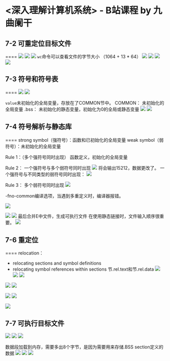 # <深入理解计算机系统> - B站课程 by 九曲阑干

## 7-2 可重定位目标文件
====
![](images/2022-02-02-11-54-42.png)
![](images/2022-02-02-11-37-42.png)
![](images/2022-02-02-11-39-14.png)
`wc`命令可以查看文件的字节大小 （1064 + 13 * 64）
![](images/2022-02-02-11-41-29.png)
![](images/2022-02-02-11-43-34.png)
![](images/2022-02-02-11-50-01.png)
![](images/2022-02-02-11-52-05.png)

## 7-3 符号和符号表
====
![](images/2022-02-02-11-54-42.png)
![](images/2022-02-02-11-54-00.png)

`value`未初始化的全局变量，存放在了COMMON节中。
COMMON： 未初始化的全局变量
.bss： 未初始化的静态变量，初始化为0的全局或静态变量
![](images/2022-02-02-12-01-51.png)
![](images/2022-02-02-12-07-10.png)

## 7-4 符号解析与静态库
====
strong symbol（强符号）：函数和已初始化的全局变量
weak symbol（弱符号）：未初始化的全局变量

Rule 1：（多个强符号同时出现）
函数定义，初始化的全局变量

Rule 2：
一个强符号与多个弱符号同时出现
![](images/2022-02-02-12-14-55.png)
将会输出15212，数据更改了。
一个强符号与不同类型的弱符号同时出现：
![](images/2022-02-02-12-11-57.png)

Rule 3：
多个弱符号同时出现
![](images/2022-02-02-12-16-24.png)

-fno-common编译选项，当遇到多重定义时，编译器报错。

![](images/2022-02-02-12-22-28.png)

![](images/2022-02-02-12-27-51.png)
![](images/2022-02-02-12-27-05.png)
最后合并E中文件，生成可执行文件
在使用静态链接时，文件输入顺序很重要。
![](images/2022-02-02-12-31-04.png)


## 7-6 重定位
====
relocation：
* relocating sections and symbol definitions
* relocating symbol references within sections
节.rel.text和节.rel.data
![](images/2022-02-02-12-37-12.png)
![](images/2022-02-02-12-38-05.png)
![](images/2022-02-02-12-41-14.png)

![](images/2022-02-02-12-52-03.png)
![](images/2022-02-02-12-49-41.png)

![](images/2022-02-02-12-53-55.png)
![](images/2022-02-02-12-55-54.png)

![](images/2022-02-02-12-56-48.png)


## 7-7 可执行目标文件
![](images/2022-02-02-12-57-40.png)
![](images/2022-02-02-12-59-08.png)
![](images/2022-02-02-13-00-19.png)

数据段加载到内存，需要多出8个字节，是因为需要用来存储.BSS section定义的数据
![](images/2022-02-02-13-02-14.png)
![](images/2022-02-02-13-04-49.png)
![](images/2022-02-02-13-08-36.png)
